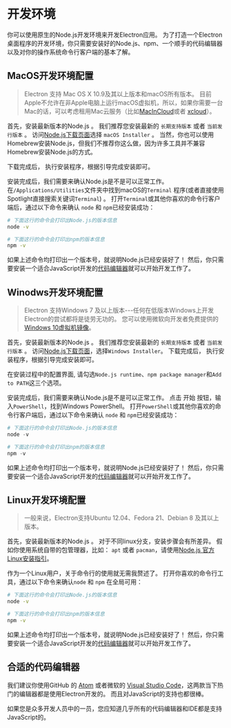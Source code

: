 # 开发环境

你可以使用原生的Node.js开发环境来开发Electron应用。 为了打造一个Electron桌面程序的开发环境，你只需要安装好的Node.js、npm、一个顺手的代码编辑器以及对你的操作系统命令行客户端的基本了解。

## MacOS开发环境配置

> Electron 支持 Mac OS X 10.9及其以上版本和macOS所有版本。 目前Apple不允许在非Apple电脑上运行macOS虚拟机，所以，如果你需要一台Mac的话，可以考虑租用Mac云服务（比如[MacInCloud](https://www.macincloud.com/)或者 [xcloud](https://xcloud.me)）。

首先，安装最新版本的Node.js 。 我们推荐您安装最新的 `长期支持版本` 或者 `当前发行版本` 。 访问[Node.js下载页面](https://nodejs.org/en/download/)选择 `macOS Installer` 。 当然，你也可以使用Homebrew安装Node.js，但我们不推荐你这么做，因为许多工具并不兼容Homebrew安装Node.js的方式。

下载完成后， 执行安装程序，根据引导完成安装即可。

安装完成后，我们需要来确认Node.js是不是可以正常工作。 在`/Applications/Utilities`文件夹中找到macOS的`Terminal` 程序(或者直接使用Spotlight直接搜索关键词`Terminal`) 。 打开`Terminal`或其他你喜欢的命令行客户端后，通过以下命令来确认 `node` 和 `npm`已经安装成功：

```sh
# 下面这行的命令会打印出Node.js的版本信息
node -v

# 下面这行的命令会打印出npm的版本信息
npm -v
```

如果上述命令均打印出一个版本号，就说明Node.js已经安装好了！ 然后，你只需要安装一个适合JavaScript开发的[代码编辑器](#a-good-editor)就可以开始开发工作了。

## Winodws开发环境配置

> Electron 支持Windows 7 及以上版本\---任何在低版本Windows上开发Electron的尝试都将是徒劳无功的。 您可以使用微软向开发者免费提供的[Windows 10虚拟机镜像](https://developer.microsoft.com/en-us/windows/downloads/virtual-machines)。

首先，安装最新版本的Node.js 。 我们推荐您安装最新的 `长期支持版本` 或者 `当前发行版本` 。 访问[Node.js下载页面](https://nodejs.org/en/download/)，选择`Windows Installer`。 下载完成后， 执行安装程序，根据引导完成安装即可。

在安装过程中的配置界面, 请勾选`Node.js runtime`、`npm package manager`和`Add to PATH`这三个选项。

安装完成后，我们需要来确认Node.js是不是可以正常工作。 点击 开始 按钮，输入`PowerShell`，找到Windows PowerShell。 打开`PowerShell`或其他你喜欢的命令行客户端后，通过以下命令来确认 `node` 和 `npm`已经安装成功：

```powershell
# 下面这行的命令会打印出Node.js的版本信息
node -v

# 下面这行的命令会打印出npm的版本信息
npm -v
```

如果上述命令均打印出一个版本号，就说明Node.js已经安装好了！ 然后，你只需要安装一个适合JavaScript开发的[代码编辑器](#a-good-editor)就可以开始开发工作了。

## Linux开发环境配置

> 一般来说，Electron支持Ubuntu 12.04、Fedora 21、Debian 8 及其以上版本。

首先，安装最新版本的Node.js 。 对于不同linux分支，安装步骤会有所差异。 假如你使用系统自带的包管理器，比如： `apt` 或者 `pacman`，请使用[Node.js 官方Linux安装指引](https://nodejs.org/en/download/package-manager/)。

作为一个Linux用户，关于命令行的使用就无需我赘述了。 打开你喜欢的命令行工具，通过以下命令来确认`node` 和 `npm` 在全局可用：

```sh
# 下面这行的命令会打印出Node.js的版本信息
node -v

# 下面这行的命令会打印出npm的版本信息
npm -v
```

如果上述命令均打印出一个版本号，就说明Node.js已经安装好了！ 然后，你只需要安装一个适合JavaScript开发的[代码编辑器](#a-good-editor)就可以开始开发工作了。

## 合适的代码编辑器

我们建议你使用GitHub 的 [Atom](https://atom.io/) 或者微软的 [Visual Studio Code](https://code.visualstudio.com/)，这两款当下热门的编辑器都是使用Electron开发的。 而且对JavaScript的支持也都很棒。

如果您是众多开发人员中的一员，您应知道几乎所有的代码编辑器和IDE都是支持JavaScript的。